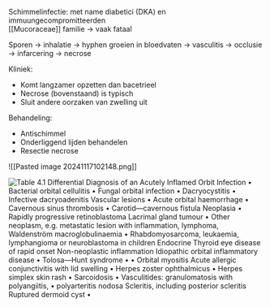 Schimmelinfectie: met name diabetici (DKA) en immuungecompromitteerden  
[[Mucoraceae]] familie -> vaak fataal

Sporen -> inhalatie -> hyphen groeien in bloedvaten -> vasculitis -> occlusie -> infarcering -> necrose
 
Kliniek:
- Komt langzamer opzetten dan bacetrieel
- Necrose (bovenstaand) is typisch
- Sluit andere oorzaken van zwelling uit
 
Behandeling:
- Antischimmel
- Onderliggend lijden behandelen
- Resectie necrose

![[Pasted image 20241117102148.png]]

![Table 4.1 Differential Diagnosis of an Acutely Inflamed Orbit Infection • Bacterial orbital cellulitis • Fungal orbital infection • Dacryocystitis • Infective dacryoadenitis Vascular lesions • Acute orbital haemorrhage • Cavernous sinus thrombosis • Carotid—cavernous fistula Neoplasia • Rapidly progressive retinoblastoma Lacrimal gland tumour • Other neoplasm, e.g. metastatic lesion with inflammation, lymphoma, Waldenström macroglobulinaemia • Rhabdomyosarcoma, leukaemia, lymphangioma or neuroblastoma in children Endocrine Thyroid eye disease of rapid onset Non-neoplastic inflammation Idiopathic orbital inflammatory disease • Tolosa—Hunt syndrome • • Orbital myositis Acute allergic conjunctivitis with lid swelling • Herpes zoster ophthalmicus • Herpes simplex skin rash • Sarcoidosis • Vasculitides: granulomatosis with polyangiitis, • polyarteritis nodosa Scleritis, including posterior scleritis Ruptured dermoid cyst • ](Exported%20image%2020240720125437-0.png)